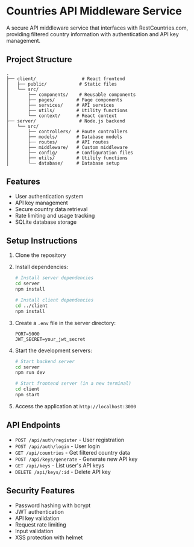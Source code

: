 # Countries API Middleware Service

A secure API middleware service that interfaces with RestCountries.com, providing filtered country information with authentication and API key management.

## Project Structure

```
.
├── client/                 # React frontend
│   ├── public/            # Static files
│   └── src/
│       ├── components/    # Reusable components
│       ├── pages/        # Page components
│       ├── services/     # API services
│       ├── utils/        # Utility functions
│       └── context/      # React context
├── server/                # Node.js backend
│   └── src/
│       ├── controllers/  # Route controllers
│       ├── models/       # Database models
│       ├── routes/       # API routes
│       ├── middleware/   # Custom middleware
│       ├── config/       # Configuration files
│       ├── utils/        # Utility functions
│       └── database/     # Database setup
```

## Features

- User authentication system
- API key management
- Secure country data retrieval
- Rate limiting and usage tracking
- SQLite database storage

## Setup Instructions

1. Clone the repository
2. Install dependencies:
   ```bash
   # Install server dependencies
   cd server
   npm install

   # Install client dependencies
   cd ../client
   npm install
   ```

3. Create a `.env` file in the server directory:
   ```
   PORT=5000
   JWT_SECRET=your_jwt_secret
   ```

4. Start the development servers:
   ```bash
   # Start backend server
   cd server
   npm run dev

   # Start frontend server (in a new terminal)
   cd client
   npm start
   ```

5. Access the application at `http://localhost:3000`

## API Endpoints

- `POST /api/auth/register` - User registration
- `POST /api/auth/login` - User login
- `GET /api/countries` - Get filtered country data
- `POST /api/keys/generate` - Generate new API key
- `GET /api/keys` - List user's API keys
- `DELETE /api/keys/:id` - Delete API key

## Security Features

- Password hashing with bcrypt
- JWT authentication
- API key validation
- Request rate limiting
- Input validation
- XSS protection with helmet 